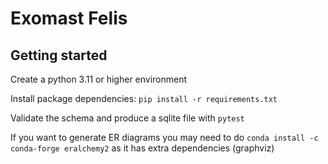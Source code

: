 # Exomast Felis


## Getting started

Create a python 3.11 or higher environment

Install package dependencies: `pip install -r requirements.txt`

Validate the schema and produce a sqlite file with `pytest`

If you want to generate ER diagrams you may need to do `conda install -c conda-forge eralchemy2` as it has extra dependencies (graphviz)